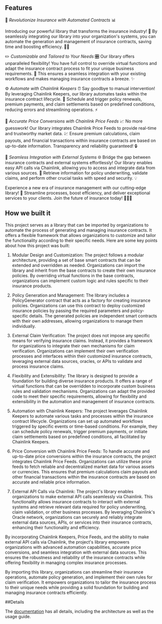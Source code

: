## Features

🏢 _Revolutionize Insurance with Automated Contracts_ 📊

Introducing our powerful library that transforms the insurance industry! 🚀 By seamlessly integrating our library into your organization's systems, you can automate the generation and management of insurance contracts, saving time and boosting efficiency. 💼💪

✏️ _Customizable and Tailored to Your Needs_ 🎛️
Our library offers unparalleled flexibility! You have full control to override virtual functions and adapt the insurance contract process to fit your unique business requirements. 🔄 This ensures a seamless integration with your existing workflows and makes managing insurance contracts a breeze. ✨

⚙️ _Automate with Chainlink Keepers_ ⏰
Say goodbye to manual intervention! By leveraging Chainlink Keepers, our library automates tasks within the insurance contract lifecycle. 🤖 Schedule and trigger policy renewals, premium payments, and claim settlements based on predefined conditions, reducing errors and streamlining operations. ⚡️

💱 _Accurate Price Conversions with Chainlink Price Feeds_ 📈
No more guesswork! Our library integrates Chainlink Price Feeds to provide real-time and trustworthy market data. 💹 Ensure premium calculations, claim payouts, and financial transactions within insurance contracts are based on up-to-date information. Transparency and reliability guaranteed! 🔒

🔗 _Seamless Integration with External Systems_ 🌐
Bridge the gap between insurance contracts and external systems effortlessly! Our library enables easy API calls via Chainlink, allowing you to access and integrate data from various sources. 📡 Retrieve information for policy underwriting, validate claims, and perform other crucial tasks with speed and security. 💡

Experience a new era of insurance management with our cutting-edge library! 🌟 Streamline processes, boost efficiency, and deliver exceptional services to your clients. Join the future of insurance today! 🚀💼💡

## How we built it

This project serves as a library that can be imported by organizations to automate the process of generating and managing insurance contracts. It offers a flexible framework that allows organizations to customize and tailor the functionality according to their specific needs. Here are some key points about how this project was built:

1. Modular Design and Customization: The project follows a modular architecture, providing a set of base smart contracts that can be extended and overridden as needed. Organizations can import the library and inherit from the base contracts to create their own insurance policies. By overriding virtual functions in the base contracts, organizations can implement custom logic and rules specific to their insurance products.

2. Policy Generation and Management: The library includes a PolicyGenerator contract that acts as a factory for creating insurance policies. Organizations can use this contract to deploy customized insurance policies by passing the required parameters and policy-specific details. The generated policies are independent smart contracts with their own addresses, allowing organizations to manage them individually.

3. External Claim Verification: The project does not impose any specific means for verifying insurance claims. Instead, it provides a framework for organizations to integrate their own mechanisms for claim verification. Organizations can implement their own verification processes and interfaces within their customized insurance contracts, leveraging external data sources, oracles, or APIs to validate and process insurance claims.

4. Flexibility and Extensibility: The library is designed to provide a foundation for building diverse insurance products. It offers a range of virtual functions that can be overridden to incorporate custom business rules and validation mechanisms. Organizations can adapt the provided code to meet their specific requirements, allowing for flexibility and extensibility in the automation and management of insurance contracts.

5. Automation with Chainlink Keepers: The project leverages Chainlink Keepers to automate various tasks and processes within the insurance contract lifecycle. Organizations can set up automated workflows triggered by specific events or time-based conditions. For example, they can schedule policy renewals, trigger premium payments, or initiate claim settlements based on predefined conditions, all facilitated by Chainlink Keepers.

6. Price Conversion with Chainlink Price Feeds: To handle accurate and up-to-date price conversions within the insurance contracts, the project integrates Chainlink Price Feeds. Organizations can utilize these price feeds to fetch reliable and decentralized market data for various assets or currencies. This ensures that premium calculations claim payouts and other financial transactions within the insurance contracts are based on accurate and reliable price information.

7. External API Calls via Chainlink: The project's library enables organizations to make external API calls seamlessly via Chainlink. This functionality allows insurance contracts to interact with external systems and retrieve relevant data required for policy underwriting, claim validation, or other business processes. By leveraging Chainlink's Oracle network, organizations can securely and reliably integrate external data sources, APIs, or services into their insurance contracts, enhancing their functionality and efficiency.

By incorporating Chainlink Keepers, Price Feeds, and the ability to make external API calls via Chainlink, the project's library empowers organizations with advanced automation capabilities, accurate price conversions, and seamless integration with external data sources. This ensures the robustness and reliability of the insurance contracts while offering flexibility in managing complex insurance processes.

By importing this library, organizations can streamline their insurance operations, automate policy generation, and implement their own rules for claim verification. It empowers organizations to tailor the insurance process to their unique needs while providing a solid foundation for building and managing insurance contracts efficiently.

##Details

The [documentation](https://docs.org) has all details, including the architecture as well as the usage guide.
